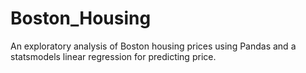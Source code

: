 # Boston_Housing
An exploratory analysis of Boston housing prices using Pandas and a statsmodels linear regression for predicting price. 
